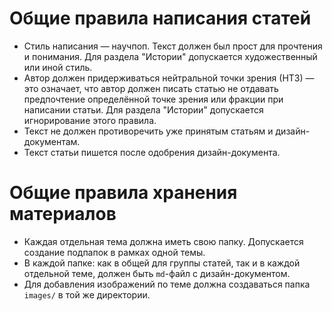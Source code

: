 # Общие правила написания статей
- Стиль написания — научпоп. Текст должен был прост для прочтения и понимания. Для раздела "Истории" допускается художественный или иной стиль.
- Автор должен придерживаться нейтральной точки зрения (НТЗ) — это означает, что автор должен писать статью не отдавать предпочтение определённой точке зрения или фракции при написании статьи. Для раздела "Истории" допускается игнорирование этого правила.
- Текст не должен противоречить уже принятым статьям и дизайн-документам.
- Текст статьи пишется после одобрения дизайн-документа.

# Общие правила хранения материалов
- Каждая отдельная тема должна иметь свою папку. Допускается создание подпапок в рамках одной темы.
- В каждой папке: как в общей для группы статей, так и в каждой отдельной теме, должен быть `md`-файл с дизайн-документом.
- Для добавления изображений по теме должна создаваться папка `images/` в той же директории.
